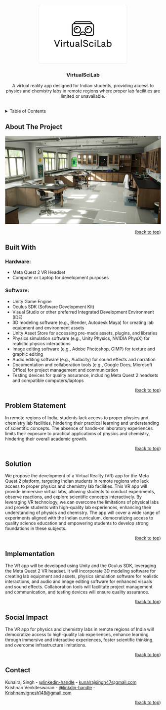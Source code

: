 <a name="readme-top"></a>

<!-- PROJECT LOGO -->
<br />
<div align="center">
  <a href="">
    <img src="https://github.com/kunalraj0/VirtualSciLab/blob/21342fbb5169e28a78dbeb0ac96856769c6a2335/IMG_20230525_115755.jpg" alt="Logo" width="288">
  </a>  
<h3 align="center">VirtualSciLab</h3>

  <p align="center">
   A virtual reality app designed for Indian students, providing access to physics and chemistry labs in remote regions where proper lab facilities are limited or unavailable.
    <br />
    <br />
  </p>
</div>
<!-- TABLE OF CONTENTS -->
<details>
  <summary>Table of Contents</summary>
  <ol>
    <li><a href="#about-the-project">About the project</a></li>
    <li><a href="#built-with">Built With</a></li>
    <li><a href="#problem-statement">Problem Statement</a></li>
    <li><a href="#solution">Solution</a></li>
    <li><a href="#implementation">Implementation</a></li>
    <li><a href="#social-impact">Social Impact</a></li>
    <li><a href="#contributing">Contributing</a></li>
    <li><a href="#contact">Contact</a></li>
  </ol>
</details>
<!-- ABOUT THE PROJECT -->

## About The Project
[![Graphical Representation][product-screenshot]](https://github.com/kunalraj0/VirtualSciLab/blob/07081947f8c0619d0222636ad9e0ddf1b54d998c/Screenshot%20(129).png)

<p align="right">(<a href="#readme-top">back to top</a>)</p>

## Built With

<h3>Hardware:</h3>
<ul>
  <li>Meta Quest 2 VR Headset</li>
  <li>Computer or Laptop for development purposes</li>
</ul>

<h3>Software:</h3>
<ul>
  <li>Unity Game Engine</li>
  <li>Oculus SDK (Software Development Kit)</li>
  <li>Visual Studio or other preferred Integrated Development Environment (IDE)</li>
  <li>3D modeling software (e.g., Blender, Autodesk Maya) for creating lab equipment and environment assets</li>
  <li>Unity Asset Store for accessing pre-made assets, plugins, and libraries</li>
  <li>Physics simulation software (e.g., Unity Physics, NVIDIA PhysX) for realistic physics interactions</li>
  <li>Image editing software (e.g., Adobe Photoshop, GIMP) for texture and graphic editing</li>
  <li>Audio editing software (e.g., Audacity) for sound effects and narration</li>
  <li>Documentation and collaboration tools (e.g., Google Docs, Microsoft Office) for project management and communication</li>
  <li>Testing devices for quality assurance, including Meta Quest 2 headsets and compatible computers/laptops</li>
</ul>

<p align="right">(<a href="#readme-top">back to top</a>)</p>

## Problem Statement

In remote regions of India, students lack access to proper physics and chemistry lab facilities, hindering their practical learning and understanding of scientific concepts. The absence of hands-on laboratory experiences limits their exposure to practical applications of physics and chemistry, hindering their overall academic growth.

<p align="right">(<a href="#readme-top">back to top</a>)</p>

## Solution

We propose the development of a Virtual Reality (VR) app for the Meta Quest 2 platform, targeting Indian students in remote regions who lack access to proper physics and chemistry lab facilities. This VR app will provide immersive virtual labs, allowing students to conduct experiments, observe reactions, and explore scientific concepts interactively. By leveraging VR technology, we can overcome the limitations of physical labs and provide students with high-quality lab experiences, enhancing their understanding of physics and chemistry. The app will cover a wide range of experiments aligned with the Indian curriculum, democratizing access to quality science education and empowering students to develop strong foundations in these subjects.

<p align="right">(<a href="#readme-top">back to top</a>)</p>

## Implementation


The VR app will be developed using Unity and the Oculus SDK, leveraging the Meta Quest 2 VR headset. It will incorporate 3D modeling software for creating lab equipment and assets, physics simulation software for realistic interactions, and audio and image editing software for enhanced visuals and sound effects. Collaboration tools will facilitate project management and communication, and testing devices will ensure quality assurance.
<p align="right">(<a href="#readme-top">back to top</a>)</p>

## Social Impact


The VR app for physics and chemistry labs in remote regions of India will democratize access to high-quality lab experiences, enhance learning through immersive and interactive experiences, foster scientific thinking, and overcome infrastructure limitations.
<p align="right">(<a href="#readme-top">back to top</a>)</p>


## Contact
Kunalraj Singh - [@linkedin-handle](https://www.linkedin.com/in/kunalrajsingh/) - kunalrajsingh47@gmail.com
<br>
Krishnan Venkiteswaran - [@linkdin-handle](https://www.linkedin.com/in/krishnan-vignesh-709aba229) - Krishnanvignesh148@gmail.com
<br>

<p align="right">(<a href="#readme-top">back to top</a>)</p>
<!-- MARKDOWN LINKS & IMAGES -->
<!-- https://www.markdownguide.org/basic-syntax/#reference-style-links -->


[product-screenshot]: https://github.com/kunalraj0/VirtualSciLab/blob/07081947f8c0619d0222636ad9e0ddf1b54d998c/Screenshot%20(129).png
